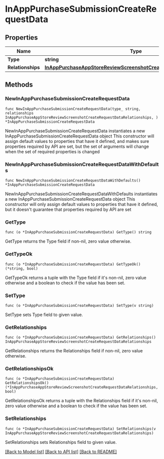 # InAppPurchaseSubmissionCreateRequestData

## Properties

Name | Type | Description | Notes
------------ | ------------- | ------------- | -------------
**Type** | **string** |  | 
**Relationships** | [**InAppPurchaseAppStoreReviewScreenshotCreateRequestDataRelationships**](InAppPurchaseAppStoreReviewScreenshotCreateRequestDataRelationships.md) |  | 

## Methods

### NewInAppPurchaseSubmissionCreateRequestData

`func NewInAppPurchaseSubmissionCreateRequestData(type_ string, relationships InAppPurchaseAppStoreReviewScreenshotCreateRequestDataRelationships, ) *InAppPurchaseSubmissionCreateRequestData`

NewInAppPurchaseSubmissionCreateRequestData instantiates a new InAppPurchaseSubmissionCreateRequestData object
This constructor will assign default values to properties that have it defined,
and makes sure properties required by API are set, but the set of arguments
will change when the set of required properties is changed

### NewInAppPurchaseSubmissionCreateRequestDataWithDefaults

`func NewInAppPurchaseSubmissionCreateRequestDataWithDefaults() *InAppPurchaseSubmissionCreateRequestData`

NewInAppPurchaseSubmissionCreateRequestDataWithDefaults instantiates a new InAppPurchaseSubmissionCreateRequestData object
This constructor will only assign default values to properties that have it defined,
but it doesn't guarantee that properties required by API are set

### GetType

`func (o *InAppPurchaseSubmissionCreateRequestData) GetType() string`

GetType returns the Type field if non-nil, zero value otherwise.

### GetTypeOk

`func (o *InAppPurchaseSubmissionCreateRequestData) GetTypeOk() (*string, bool)`

GetTypeOk returns a tuple with the Type field if it's non-nil, zero value otherwise
and a boolean to check if the value has been set.

### SetType

`func (o *InAppPurchaseSubmissionCreateRequestData) SetType(v string)`

SetType sets Type field to given value.


### GetRelationships

`func (o *InAppPurchaseSubmissionCreateRequestData) GetRelationships() InAppPurchaseAppStoreReviewScreenshotCreateRequestDataRelationships`

GetRelationships returns the Relationships field if non-nil, zero value otherwise.

### GetRelationshipsOk

`func (o *InAppPurchaseSubmissionCreateRequestData) GetRelationshipsOk() (*InAppPurchaseAppStoreReviewScreenshotCreateRequestDataRelationships, bool)`

GetRelationshipsOk returns a tuple with the Relationships field if it's non-nil, zero value otherwise
and a boolean to check if the value has been set.

### SetRelationships

`func (o *InAppPurchaseSubmissionCreateRequestData) SetRelationships(v InAppPurchaseAppStoreReviewScreenshotCreateRequestDataRelationships)`

SetRelationships sets Relationships field to given value.



[[Back to Model list]](../README.md#documentation-for-models) [[Back to API list]](../README.md#documentation-for-api-endpoints) [[Back to README]](../README.md)


